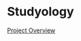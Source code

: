 # Studyology

[Project Overview](https://drive.google.com/open?id=1nA5G64X161IiIuur_cFgpDQ5sQqy6Gm6aJiMDCc8dss)
